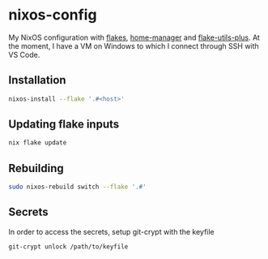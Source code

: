 # nixos-config
My NixOS configuration with [flakes](https://nixos.wiki/wiki/Flakes),
[home-manager](https://github.com/nix-community/home-manager) and
[flake-utils-plus](https://github.com/gytis-ivaskevicius/flake-utils-plus).
At the moment, I have a VM on Windows to which I connect through SSH with VS Code.

## Installation
```bash
nixos-install --flake '.#<host>'
```

## Updating flake inputs
```bash
nix flake update
```

## Rebuilding
```bash
sudo nixos-rebuild switch --flake '.#'
```

## Secrets
In order to access the secrets, setup git-crypt with the keyfile
```bash
git-crypt unlock /path/to/keyfile
```